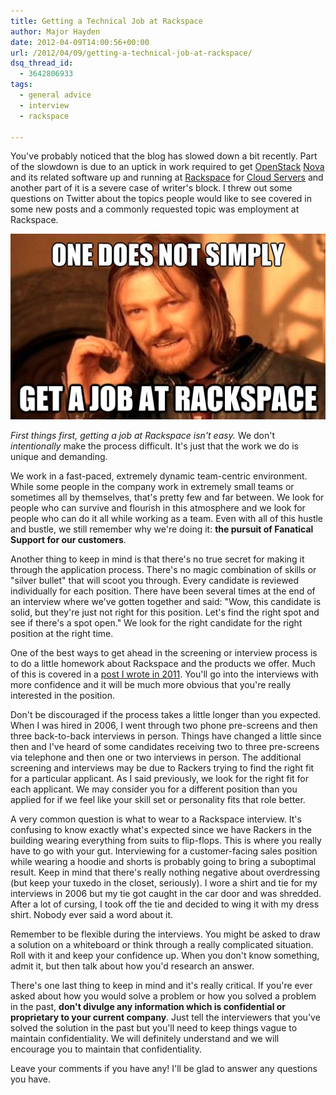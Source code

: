 ```yaml
---
title: Getting a Technical Job at Rackspace
author: Major Hayden
date: 2012-04-09T14:00:56+00:00
url: /2012/04/09/getting-a-technical-job-at-rackspace/
dsq_thread_id:
  - 3642806933
tags:
  - general advice
  - interview
  - rackspace

---
```

You've probably noticed that the blog has slowed down a bit recently. Part of the slowdown is due to an uptick in work required to get [OpenStack][1] [Nova][2] and its related software up and running at [Rackspace][3] for [Cloud Servers][4] and another part of it is a severe case of writer's block. I threw out some questions on Twitter about the topics people would like to see covered in some new posts and a commonly requested topic was employment at Rackspace.

![5]

_First things first, getting a job at Rackspace isn't easy._ We don't _intentionally_ make the process difficult. It's just that the work we do is unique and demanding.

We work in a fast-paced, extremely dynamic team-centric environment. While some people in the company work in extremely small teams or sometimes all by themselves, that's pretty few and far between. We look for people who can survive and flourish in this atmosphere and we look for people who can do it all while working as a team. Even with all of this hustle and bustle, we still remember why we're doing it: **the pursuit of Fanatical Support for our customers**.

Another thing to keep in mind is that there's no true secret for making it through the application process. There's no magic combination of skills or "silver bullet" that will scoot you through. Every candidate is reviewed individually for each position. There have been several times at the end of an interview where we've gotten together and said: "Wow, this candidate is solid, but they're just not right for this position. Let's find the right spot and see if there's a spot open." We look for the right candidate for the right position at the right time.

One of the best ways to get ahead in the screening or interview process is to do a little homework about Rackspace and the products we offer. Much of this is covered in a [post I wrote in 2011][6]. You'll go into the interviews with more confidence and it will be much more obvious that you're really interested in the position.

Don't be discouraged if the process takes a little longer than you expected. When I was hired in 2006, I went through two phone pre-screens and then three back-to-back interviews in person. Things have changed a little since then and I've heard of some candidates receiving two to three pre-screens via telephone and then one or two interviews in person. The additional screening and interviews may be due to Rackers trying to find the right fit for a particular applicant. As I said previously, we look for the right fit for each applicant. We may consider you for a different position than you applied for if we feel like your skill set or personality fits that role better.

A very common question is what to wear to a Rackspace interview. It's confusing to know exactly what's expected since we have Rackers in the building wearing everything from suits to flip-flops. This is where you really have to go with your gut. Interviewing for a customer-facing sales position while wearing a hoodie and shorts is probably going to bring a suboptimal result. Keep in mind that there's really nothing negative about overdressing (but keep your tuxedo in the closet, seriously). I wore a shirt and tie for my interviews in 2006 but my tie got caught in the car door and was shredded. After a lot of cursing, I took off the tie and decided to wing it with my dress shirt. Nobody ever said a word about it.

Remember to be flexible during the interviews. You might be asked to draw a solution on a whiteboard or think through a really complicated situation. Roll with it and keep your confidence up. When you don't know something, admit it, but then talk about how you'd research an answer.

There's one last thing to keep in mind and it's really critical. If you're ever asked about how you would solve a problem or how you solved a problem in the past, **don't divulge any information which is confidential or proprietary to your current company**. Just tell the interviewers that you've solved the solution in the past but you'll need to keep things vague to maintain confidentiality. We will definitely understand and we will encourage you to maintain that confidentiality.

Leave your comments if you have any! I'll be glad to answer any questions you have.

 [1]: http://www.openstack.org/
 [2]: http://nova.openstack.org/
 [3]: http://rackspace.com/
 [4]: http://www.rackspace.com/cloud/cloud_hosting_products/servers/
 [5]: /wp-content/uploads/2012/04/boromir_rackspace_job.jpg
 [6]: /2011/05/02/do-your-homework-before-a-technical-interview/
